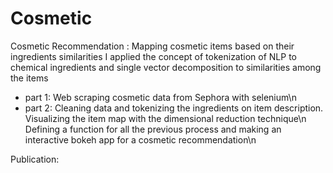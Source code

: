 # Cosmetic
Cosmetic Recommendation
 : Mapping cosmetic items based on their ingredients similarities
   I applied the concept of tokenization of NLP to chemical ingredients and single vector decomposition to similarities among the items

* part 1: Web scraping cosmetic data from Sephora with selenium\n
* part 2: Cleaning data and tokenizing the ingredients on item description. Visualizing the item map with the dimensional reduction technique\n
          Defining a function for all the previous process and making an interactive bokeh app for a cosmetic recommendation\n

Publication:

